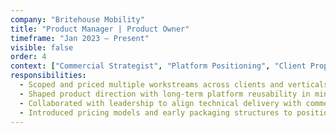 ```yaml
---
company: "Britehouse Mobility"
title: "Product Manager | Product Owner"
timeframe: "Jan 2023 – Present"
visible: false
order: 4
context: ["Commercial Strategist", "Platform Positioning", "Client Proposals"]
responsibilities:
  - Scoped and priced multiple workstreams across clients and verticals—balancing feasibility with client value to support sales and proposal processes.
  - Shaped product direction with long-term platform reusability in mind—anticipating modular rollouts and industry crossover.
  - Collaborated with leadership to align technical delivery with commercial outcomes, including identifying cross-client platform wins.
  - Introduced pricing models and early packaging structures to position new modules as standalone or integrated offerings across verticals.
---
```


